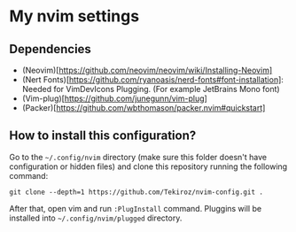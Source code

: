 # My nvim settings

## Dependencies
- (Neovim)[https://github.com/neovim/neovim/wiki/Installing-Neovim]
- (Nert Fonts)[https://github.com/ryanoasis/nerd-fonts#font-installation]: Needed for VimDevIcons Plugging. (For example JetBrains Mono font) 
- (Vim-plug)[https://github.com/junegunn/vim-plug]
- (Packer)[https://github.com/wbthomason/packer.nvim#quickstart]

## How to install this configuration?
Go to the `~/.config/nvim` directory (make sure this folder doesn't have configuration or hidden files) and clone this repository running the following command:
```
git clone --depth=1 https://github.com/Tekiroz/nvim-config.git .
```
After that, open vim and run `:PlugInstall` command. Pluggins will be installed into `~/.config/nvim/plugged` directory.


